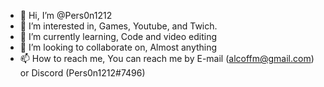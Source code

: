 - 👋 Hi, I’m @Pers0n1212
- 👀 I’m interested in, Games, Youtube, and Twich.
- 🌱 I’m currently learning, Code and video editing
- 💞️ I’m looking to collaborate on, Almost anything
- 📫 How to reach me, You can reach me by E-mail (alcoffm@gmail.com) or Discord (Pers0n1212#7496)

<!---
Pers0n1212/Pers0n1212 is a ✨ special ✨ repository because its `README.md` (this file) appears on your GitHub profile.
You can click the Preview link to take a look at your changes.
--->
